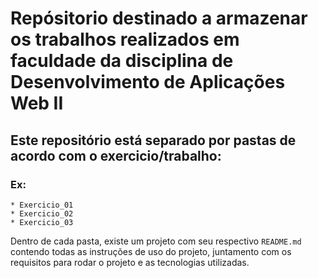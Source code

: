 # Repósitorio destinado a armazenar os trabalhos realizados em faculdade da disciplina de Desenvolvimento de Aplicações Web II 

## Este repositório está separado por pastas de acordo com o exercicio/trabalho:
 ### Ex: 
  ```
  * Exercicio_01
  * Exercicio_02
  * Exercicio_03
  ```
Dentro de cada pasta, existe um projeto com seu respectivo `README.md` contendo todas as instruções de uso do projeto, juntamento com os requisitos para rodar o projeto e as tecnologias utilizadas.